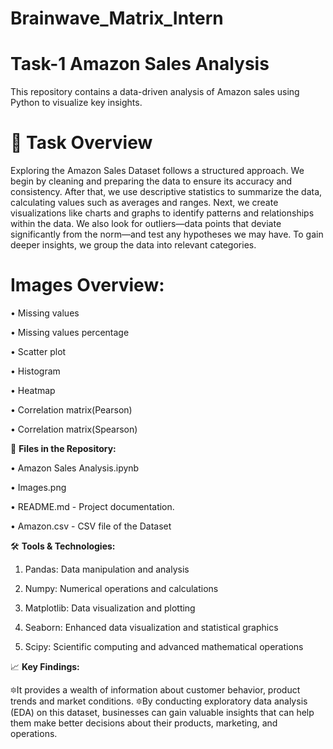 # Brainwave_Matrix_Intern
# Task-1 Amazon Sales Analysis
This repository contains a data-driven analysis of Amazon sales using Python to visualize key insights.
# 📌 Task Overview
Exploring the Amazon Sales Dataset follows a structured approach. We begin by cleaning and preparing the data to ensure its accuracy and consistency. After that, we use descriptive statistics to summarize the data, calculating values such as averages and ranges. Next, we create visualizations like charts and graphs to identify patterns and relationships within the data. We also look for outliers—data points that deviate significantly from the norm—and test any hypotheses we may have. To gain deeper insights, we group the data into relevant categories.
# Images Overview:

• Missing values

•	Missing values percentage

•	Scatter plot

•	Histogram

•	Heatmap

•	Correlation matrix(Pearson)

•	Correlation matrix(Spearson)

                  


📂 **Files in the Repository:**

•	Amazon Sales Analysis.ipynb

•	Images.png

•	README.md - Project documentation.

•	Amazon.csv - CSV file of the Dataset


🛠️ **Tools & Technologies:**

1. Pandas: Data manipulation and analysis

2. Numpy: Numerical operations and calculations

3. Matplotlib: Data visualization and plotting

4. Seaborn: Enhanced data visualization and statistical graphics

5. Scipy: Scientific computing and advanced mathematical operations

📈 **Key Findings:**

🔯It provides a wealth of information about customer behavior, product trends and market conditions.
🔯By conducting exploratory data analysis (EDA) on this dataset, businesses can gain valuable insights that can help them make better decisions about their 
   products, marketing, and operations.

